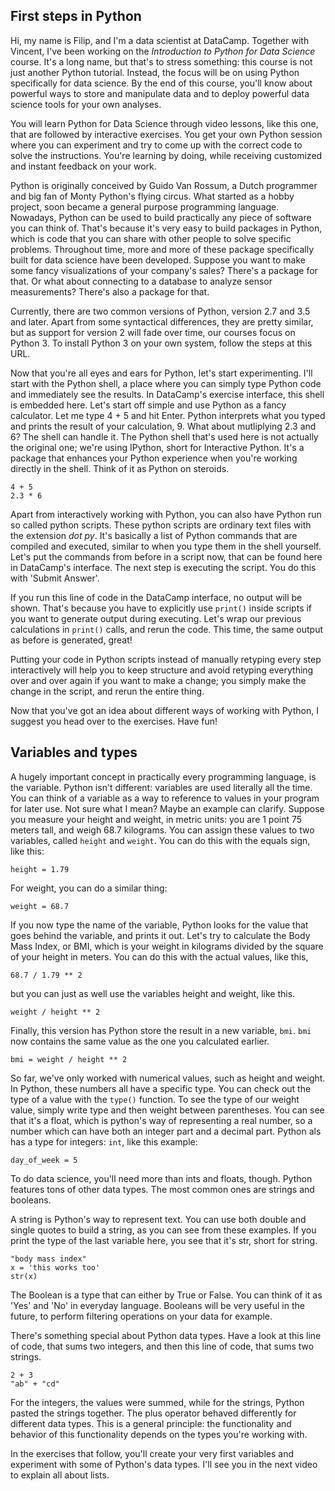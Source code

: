 ## First steps in Python

Hi, my name is Filip, and I'm a data scientist at DataCamp. Together with Vincent, I've been working on the _Introduction to Python for Data Science_ course. It's a long name, but that's to stress something: this course is not just another Python tutorial. Instead, the focus will be on using Python specifically for data science. By the end of this course, you'll know about powerful ways to store and manipulate data and to deploy powerful data science tools for your own analyses.

You will learn Python for Data Science through video lessons, like this one, that are followed by interactive exercises. You get your own Python session where you can experiment and try to come up with the correct code to solve the instructions. You're learning by doing, while receiving customized and instant feedback on your work.

Python is originally conceived by Guido Van Rossum, a Dutch programmer and big fan of Monty Python's flying circus. What started as a hobby project, soon became a general purpose programming language. Nowadays, Python can be used to build practically any piece of software you can think of. That's because it's very easy to build packages in Python, which is code that you can share with other people to solve specific problems. Throughout time, more and more of these package specifically built for data science have been developed. Suppose you want to make some fancy visualizations of your company's sales? There's a package for that. Or what about connecting to a database to analyze sensor measurements? There's also a package for that. 

Currently, there are two common versions of Python, version 2.7 and 3.5 and later. Apart from some syntactical differences, they are pretty similar, but as support for version 2 will fade over time, our courses focus on Python 3. To install Python 3 on your own system, follow the steps at this URL.

Now that you're all eyes and ears for Python, let's start experimenting. I'll start with the Python shell, a place where you can simply type Python code and immediately see the results. In DataCamp's exercise interface, this shell is embedded here. Let's start off simple and use Python as a fancy calculator. Let me type 4 + 5 and hit Enter. Python interprets what you typed and prints the result of your calculation, 9. What about mutliplying 2.3 and 6? The shell can handle it. The Python shell that's used here is not actually the original one; we're using IPython, short for Interactive Python. It's a package that enhances your Python experience when you're working directly in the shell. Think of it as Python on steroids.

```
4 + 5
2.3 * 6
```

Apart from interactively working with Python, you can also have Python run so called python scripts. These python scripts are ordinary text files with the extension _dot py_. It's basically a list of Python commands that are compiled and executed, similar to when you type them in the shell yourself. Let's put the commands from before in a script now, that can be found here in DataCamp's interface. The next step is executing the script. You do this with 'Submit Answer'.

If you run this line of code in the DataCamp interface, no output will be shown. That's because you have to explicitly use `print()` inside scripts if you want to generate output during executing. Let's wrap our previous calculations in `print()` calls, and rerun the code. This time, the same output as before is generated, great!

Putting your code in Python scripts instead of manually retyping every step interactively will help you to keep structure and avoid retyping everything over and over again if you want to make a change; you simply make the change in the script, and rerun the entire thing. 

Now that you've got an idea about different ways of working with Python, I suggest you head over to the exercises. Have fun!


## Variables and types

A hugely important concept in practically every programming language, is the variable. Python isn't different: variables are used literally all the time. You can think of a variable as a way to reference to values in your program for later use. Not sure what I mean? Maybe an example can clarify. Suppose you measure your height and weight, in metric units: you are 1 point 75 meters tall, and weigh 68.7 kilograms. You can assign these values to two variables, called `height` and `weight`. You can do this with the equals sign, like this:

```
height = 1.79
```

For weight, you can do a similar thing:

```
weight = 68.7
```

If you now type the name of the variable, Python looks for the value that goes behind the variable, and prints it out. Let's try to calculate the Body Mass Index, or BMI, which is your weight in kilograms divided by the square of your height in meters. You can do this with the actual values, like this,

```
68.7 / 1.79 ** 2
```

but you can just as well use the variables height and weight, like this.

```
weight / height ** 2
```

Finally, this version has Python store the result in a new variable, `bmi`. `bmi` now contains the same value as the one you calculated earlier.

```
bmi = weight / height ** 2
```

So far, we've only worked with numerical values, such as height and weight. In Python, these numbers all have a specific type. You can check out the type of a value with the `type()` function. To see the type of our weight value, simply write type and then weight between parentheses. You can see that it's a float, which is python's way of representing a real number, so a number which can have both an integer part and a decimal part. Python als has a type for integers: `int`, like this example:

```
day_of_week = 5
```

To do data science, you'll need more than ints and floats, though. Python features tons of other data types. The most common ones are strings and booleans. 

A string is Python's way to represent text. You can use both double and single quotes to build a string, as you can see from these examples. If you print the type of the last variable here, you see that it's str, short for string.

```
"body mass index"
x = 'this works too'
str(x)
```

The Boolean is a type that can either by True or False. You can think of it as 'Yes' and 'No' in everyday language. Booleans will be very useful in the future, to perform filtering operations on your data for example.

There's something special about Python data types. Have a look at this line of code, that sums two integers, and then this line of code, that sums two strings. 

```
2 + 3
"ab" + "cd"
```

For the integers, the values were summed, while for the strings, Python pasted the strings together. The plus operator behaved differently for different data types. This is a general principle: the functionality and behavior of this functionality depends on the types you're working with.

In the exercises that follow, you'll create your very first variables and experiment with some of Python's data types. I'll see you in the next video to explain all about lists.















